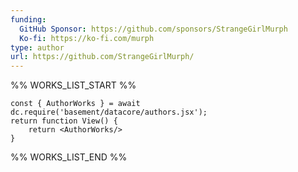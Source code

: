 ```yaml
---
funding:
  GitHub Sponsor: https://github.com/sponsors/StrangeGirlMurph
  Ko-fi: https://ko-fi.com/murph
type: author
url: https://github.com/StrangeGirlMurph/
---
```



%% WORKS_LIST_START %%

```datacorejsx
const { AuthorWorks } = await dc.require('basement/datacore/authors.jsx');
return function View() {
    return <AuthorWorks/>
}
```
%% WORKS_LIST_END %%
